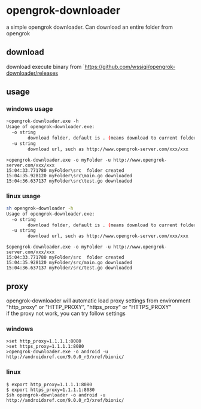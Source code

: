 # opengrok-downloader
a simple opengrok downloader.  Can download an entire folder from opengrok
## download
download execute binary from `https://github.com/wssiqi/opengrok-downloader/releases  

## usage
### windows usage
```bash
>opengrok-downloader.exe -h
Usage of opengrok-downloader.exe:
  -o string
        download folder, default is . (means download to current folder)
  -u string
        download url, such as http://www.opengrok-server.com/xxx/xxx
```
```
>opengrok-downloader.exe -o myFolder -u http://www.opengrok-server.com/xxx/xxx
15:04:33.771780 myFolder\src  folder created
15:04:35.928120 myFolder\src\main.go downloaded
15:04:36.637137 myFolder\src\test.go downloaded
```


### linux usage
```bash
sh opengrok-downloader -h
Usage of opengrok-downloader.exe:
  -o string
        download folder, default is . (means download to current folder)
  -u string
        download url, such as http://www.opengrok-server.com/xxx/xxx
```
```
$opengrok-downloader.exe -o myFolder -u http://www.opengrok-server.com/xxx/xxx
15:04:33.771780 myFolder/src  folder created
15:04:35.928120 myFolder/src/main.go downloaded
15:04:36.637137 myFolder/src/test.go downloaded
```

## proxy
opengrok-downloader will automatic load proxy settings from environment "http_proxy" or "HTTP_PROXY", "https_proxy" or "HTTPS_PROXY"  
if the proxy not work, you can try follow settings
### windows
```
>set http_proxy=1.1.1.1:8080
>set https_proxy=1.1.1.1:8080
>opengrok-downloader.exe -o android -u http://androidxref.com/9.0.0_r3/xref/bionic/
```

### linux
```
$ export http_proxy=1.1.1.1:8080
$ export https_proxy=1.1.1.1:8080
$sh opengrok-downloader -o android -u http://androidxref.com/9.0.0_r3/xref/bionic/
```